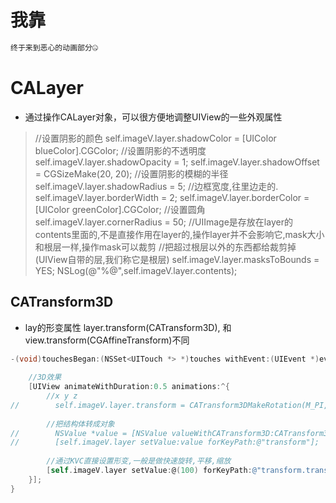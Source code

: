 # 我靠
```objectivec
终于来到恶心的动画部分🤐
```

# CALayer
* 通过操作CALayer对象，可以很方便地调整UIView的一些外观属性

> //设置阴影的颜色
    self.imageV.layer.shadowColor = [UIColor blueColor].CGColor;
    //设置阴影的不透明度
    self.imageV.layer.shadowOpacity = 1;
    self.imageV.layer.shadowOffset = CGSizeMake(20, 20);
    //设置阴影的模糊的半径
    self.imageV.layer.shadowRadius = 5;
>    //边框宽度,往里边走的.
    self.imageV.layer.borderWidth = 2;
    self.imageV.layer.borderColor = [UIColor greenColor].CGColor;
>    //设置圆角
    self.imageV.layer.cornerRadius = 50;
    //UIImage是存放在layer的contents里面的,不是直接作用在layer的,操作layer并不会影响它,mask大小和根层一样,操作mask可以裁剪
    //把超过根层以外的东西都给裁剪掉(UIView自带的层,我们称它是根层)
    self.imageV.layer.masksToBounds = YES;
>    NSLog(@"%@",self.imageV.layer.contents);

## CATransform3D
* lay的形变属性 layer.transform(CATransform3D), 和view.transform(CGAffineTransform)不同

```objectivec
-(void)touchesBegan:(NSSet<UITouch *> *)touches withEvent:(UIEvent *)event {
    
    //3D效果
    [UIView animateWithDuration:0.5 animations:^{
        //x y z
//        self.imageV.layer.transform = CATransform3DMakeRotation(M_PI, 0.3, 1, 0);
        
        //把结构体转成对象
//        NSValue *value = [NSValue valueWithCATransform3D:CATransform3DMakeRotation(M_PI, 0.3, 1, 0)];
//        [self.imageV.layer setValue:value forKeyPath:@"transform"];
        
        //通过KVC直接设置形变,一般是做快速旋转,平移,缩放
        [self.imageV.layer setValue:@(100) forKeyPath:@"transform.translation.x"];
    }];
}
```